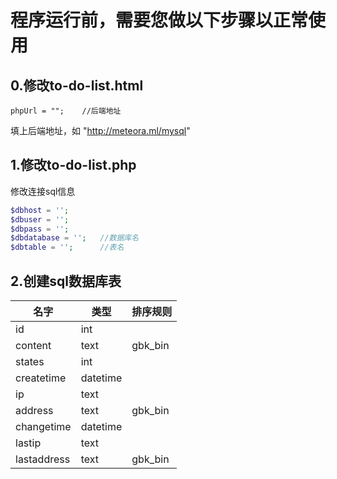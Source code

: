 # 程序运行前，需要您做以下步骤以正常使用
## 0.修改to-do-list.html
`phpUrl = "";    //后端地址`

填上后端地址，如
"http://meteora.ml/mysql"
## 1.修改to-do-list.php
修改连接sql信息
```php
$dbhost = '';  
$dbuser = '';            
$dbpass = '';
$dbdatabase = '';   //数据库名
$dbtable = '';      //表名
```
## 2.创建sql数据库表
|  名字   | 类型  |  排序规则 |
|  ----  | ----  |  ----  |
| id     | int | |
| content| text | gbk_bin|
| states | int | |
| createtime| datetime | |
| ip  | text | |
| address  | text | gbk_bin|
| changetime  | datetime | |
| lastip  | text | |
| lastaddress  | text |gbk_bin |